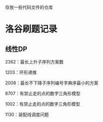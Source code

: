 存放一些代码文件的仓库
# 洛谷刷题记录
## 线性DP

2362：最长上升子序列方案数

1203：环形递推

2008：最长不下降子序列编号字典序最小的方案

8707：有禁止走的点的数字三角形模型

1002：有禁止走的点的数字三角形模型

1130：装配线调度问题
